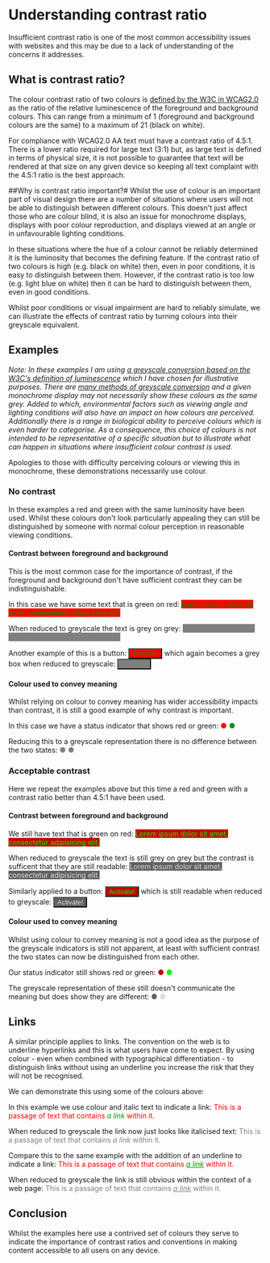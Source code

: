 # Understanding contrast ratio
Insufficient contrast ratio is one of the most common accessibility issues with websites and this may be due to a lack of understanding of the concerns it addresses.

## What is contrast ratio?
The colour contrast ratio of two colours is <a href="http://www.w3.org/TR/2008/REC-WCAG20-20081211/#contrast-ratiodef"> defined by the W3C in WCAG2.0</a> as the ratio of the relative luminescence of the foreground and background colours. This can range from a minimum of 1 (foreground and background colours are the same) to a maximum of 21 (black on white).

For compliance with WCAG2.0 AA text must have a contrast ratio of 4.5:1. There is a lower ratio required for large text (3:1) but, as large text is defined in terms of physical size, it is not possible to guarantee that text will be rendered at that size on any given device so keeping all text complaint with the 4.5:1 ratio is the best approach.

##Why is contrast ratio important?#
Whilst the use of colour is an important part of visual design there are a number of situations where users will not be able to distinguish between different colours. This doesn't just affect those who are colour blind, it is also an issue for monochrome displays, displays with poor colour reproduction, and displays viewed at an angle or in unfavourable lighting conditions.

In these situations where the hue of a colour cannot be reliably determined it is the luminosity that becomes the defining feature. If the contrast ratio of two colours is high (e.g. black on white) then, even in poor conditions, it is easy to distinguish between them. However, if the contrast ratio is too low (e.g. light blue on white) then it can be hard to distinguish between them, even in good conditions.

Whilst poor conditions or visual impairment are hard to reliably simulate, we can illustrate the effects of contrast ratio by turning colours into their greyscale equivalent.

## Examples
<i>Note: In these examples I am using <a href="http://jsbin.com/fohuy/6">a greyscale conversion based on the W3C's definition of luminescence</a> which I have chosen for illustrative purposes. There are <a href="http://dcgi.felk.cvut.cz/home/cadikm/color_to_gray_evaluation/">many methods of greyscale conversion</a> and a given monochrome display may not necessarily show these colours as the same grey. Added to which, environmental factors such as viewing angle and lighting conditions will also have an impact on how colours are perceived. Additionally there is a range in biological ability to perceive colours which is even harder to categorise. As a consequence, this choice of colours is not intended to be representative of a specific situation but to illustrate what can happen in situations where insufficient colour contrast is used.</i>

<aside>Apologies to those with difficulty perceiving colours or viewing this in monochrome, these demonstrations necessarily use colour.</aside>

### No contrast
In these examples a red and green with the same luminosity have been used.  Whilst these colours don't look particularly appealing they can still be distinguished by someone with normal colour perception in reasonable viewing conditions.

#### Contrast between foreground and background
This is the most common case for the importance of contrast, if the foreground and background don't have sufficient contrast they can be indistinguishable.

In this case we have some text that is green on red: <span style="background-color:#ff0000;color:#009400">Lorem ipsum dolor sit amet, consectetur adipisicing elit.</span>

When reduced to greyscale the text is grey on grey: <span style="background-color:#7f7f7f;color:#7f7f7f">Lorem ipsum dolor sit amet, consectetur adipisicing elit.</span>

Another example of this is a button: <button style="background-color:#ff0000;color:#009400">Activate!</button> which again becomes a grey box when reduced to greyscale: <button style="background-color:#7f7f7f;color:#7f7f7f">Activate!</button>

<h4>Colour used to convey meaning</h4>
Whilst relying on colour to convey meaning has wider accessibility impacts than contrast, it is still a good example of why contrast is important.

In this case we have a status indicator that shows red or green: <span style="color:#ff0000">&#9679;</span> <span style="color:#009400">&#9679;</span>

Reducing this to a greyscale representation there is no difference between the two states: <span style="color:#7f7f7f">&#9679;</span> <span style="color:#7f7f7f">&#9679;</span>

### Acceptable contrast
Here we repeat the examples above but this time a red and green with a contrast ratio better than 4.5:1 have been used.

#### Contrast between foreground and background
We still have text that is green on red: <span style="background-color:#c50000;color:#00ff00">Lorem ipsum dolor sit amet, consectetur adipisicing elit.</span>

When reduced to greyscale the text is still grey on grey but the contrast is sufficent that they are still readable: <span style="background-color:#616161;color:#dcdcdc">Lorem ipsum dolor sit amet, consectetur adipisicing elit.</span>

Similarly applied to a button: <button style="background-color:#c50000;color:#00ff00">Activate!</button> which is still readable when reduced to greyscale: <button style="background-color:#616161;color:#dcdcdc">Activate!</button>

#### Colour used to convey meaning
Whilst using colour to convey meaning is not a good idea as the purpose of the greyscale indicators is still not apparent, at least with sufficient contrast the two states can now be distinguished from each other.

Our status indicator still shows red or green: <span style="color:#c50000">&#9679;</span> <span style="color:#00ff00">&#9679;</span>

The greyscale representation of these still doesn't communicate the meaning but does show they are different: <span style="color:#616161">&#9679;</span> <span style="color:#dcdcdc">&#9679;</span>

## Links
A similar principle applies to links. The convention on the web is to underline hyperlinks and this is what users have come to expect. By using colour - even when combined with typographical differentiation - to distinguish links without using an underline you increase the risk that they will not be recognised.

We can demonstrate this using some of the colours above:

In this example we use colour and italic text to indicate a link: <span style="color:#ff0000">This is a passage of text that contains <a href="#" style="color:#009400;text-decoration:none;font-style:italic">a link</a> within it.</span>

When reduced to greyscale the link now just looks like italicised text: <span style="color:#7f7f7f">This is a passage of text that contains <a href="#" style="color:#7f7f7f;text-decoration:none;font-style:italic">a link</a> within it.</span>

Compare this to the same example with the addition of an underline to indicate a link: <span style="color:#ff0000">This is a passage of text that contains <a href="#" style="color:#009400;text-decoration:underline;font-style:italic">a link</a> within it.</span>

When reduced to greyscale the link is still obvious within the context of a web page: <span style="color:#7f7f7f">This is a passage of text that contains <a href="#" style="color:#7f7f7f;text-decoration:underline;font-style:italic">a link</a> within it.</span>

## Conclusion
Whilst the examples here use a contrived set of colours they serve to indicate the importance of contrast ratios and conventions in making content accessible to all users on any device.
